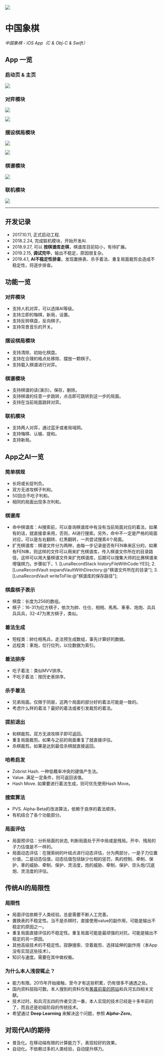 ![](icon.png)
# 中国象棋
*中国象棋 - iOS App（C & Obj-C & Swift）*

## App 一览
### 启动页 & 主页
![](ReadMeMedia/Launch&Home.png)

### 对弈模块
![](ReadMeMedia/Game.png)

![](ReadMeMedia/GameSettings&History.png)

### 摆设棋局模块
![](ReadMeMedia/File&Edit.png)

![](ReadMeMedia/FirstSide&CheckMate.png)

### 棋谱模块
![](ReadMeMedia/History&Play.png)

### 联机模块
![](ReadMeMedia/MultiPeer&Waitting.png)

***

## 开发记录
* 2017.10.11, 正式启动工程.
* 2018.2.24, 完成联机模块，开始开发AI.
* 2018.9.27, 可以 __按棋谱库走棋__，棋谱库目前较小，有待扩展。
* 2019.2.15, __调试完毕__，输出不稳定，原因很复杂。
* 2019.4.1, __AI不稳定性排查__，发现置换表、杀手着法、重复局面裁剪会造成不稳定性，将逐步排查。

## 功能一览
### 对弈模块
- 支持人机对弈，可以选择AI等级。
- 支持立即的悔棋，新局，设置。
- 支持反转棋盘，反向棋子。
- 支持背景音乐的开关。

### 摆设棋局模块
- 支持清除、初始化棋盘。
- 支持在合理的格点处移除、摆放一颗棋子。
- 支持载入棋谱进行对弈。

### 棋谱模块
- 支持棋谱的读(演示)，保存，删除。
- 支持棋谱的任意一步跳转，点击即可跳转到这一步的局面。
- 支持在当前局面跳转对弈。

### 联机模块
- 支持两人对弈，通过蓝牙或者局域网。
- 支持悔棋、认输、提和。
- 支持新局。

## App之AI一览
### 简单棋规
- 长将或长捉判负。
- 双方无进攻棋子判和。
- 50回合不吃子判和。
- 相同的局面出现多次判和。

### 棋谱库
- 命中棋谱库：AI搜索前，可以查询棋谱库中有没有当前局面对应的着法，如果有的话，就直接拿来用，否则，AI进行搜索。另外，命中不一定是严格的局面对应，可以是左右翻转、红黑翻转，一共尝试搜索4个局面。
- 扩充棋谱库：棋谱文件分为两种，由每一步记录是否有FEN串来区分的，如果有FEN串，则这样的文件可以用来扩充棋谱库，传入棋谱文件所在的目录路径，这样可以用大量棋谱文件来扩充棋谱库，后期可以搜集大师的比赛棋谱来增强棋力。步骤如下，1. [LunaRecordStack historyFileWithCode:YES]; 2. [LunaRecordVault expandVaultWithDirectory:@"棋谱文件所在的目录"]; 3. [LunaRecordVault writeToFile:@"棋谱库的保存路径"];

### 棋盘棋子表示
- 棋盘：长度为256的数组。
- 棋子：16-31为红方棋子，依次为帥、仕仕、相相、馬馬、車車、炮炮、兵兵兵兵兵，32-47为黑方棋子，类似。

### 着法生成
- 短程类：帥仕相馬兵，走法预生成数组，事先计算好的数据。
- 远程类：車炮，位行位列，以位数据为索引。

### 着法排序 
- 吃子着法：类似MVV排序。
- 不吃子着法：按历史表排序。

### 杀手着法
- 兄弟局面。仅限于同层，这两个局面的部分好的着法可能是一致的。
- 考虑什么样的着法？最好的着法或者引发裁剪的着法。

### 提前退出
- 和棋裁剪。双方无进攻棋子即可返回。
- 重复局面裁剪。如果与之前的局面重复了就直接评估。
- 杀棋裁剪。如果是达到最佳杀棋就直接返回。

### 哈希启发
- Zobrist Hash. 一种低概率冲突的键值产生法。
- Value. 满足一定条件，则可返回该值。
- Hash Move. 如果要进行着法生成，则可优先使用Hash Move。

### 搜索算法
- PVS. Alpha-Beta的改进算法，依赖于良序的着法顺序。
- 有机结合了各个功能部分。

### 局面评估
- 局面预评估：分析局面的状态, 判断局面处于开中局或是残局。开中、残局的子力估值是不一样的。
- 局面动态评估：在搜索树的叶结点进行动态评估，分为两部分，一是子力位置价值，二是动态估值，动态估值包括缺少仕相的惩罚，馬的控制、牵制、保护，車的威胁、牵制、保护、灵活度，炮的威胁、牵制、保护、空头炮/沉底炮、灵活度的评估。

## 传统AI的局限性
### 局限性
- 局面评估依赖于人类经验。总是需要不断人工完善。
- 置换表的不稳定性。当不是杀棋时，直接使用value的副作用，可能是输出不稳定的原因之一。
- 重复局面直接评估的不稳定性。重复局面可能是最顽强的对抗，可能是输出不稳定的另一原因。
- 其他高级技术的不稳定性。寂静搜索、空着裁剪、选择延伸的副作用（本App没有实现这些技术）。
- 知识与速度。需要在其中做权衡。

### 为什么本人浅尝辄止？
- 能力有限。2015年开始接触，至今才有这些积累，仍有很多不通透之处。
- 国内资料屈指可数。本人搜到的资料仅有[黄晨前辈的网站](http://www.xqbase.com/computer/eleeye_intro.htm)和兵河五四相关文献。
- 技术过时。和兵河五四的作者交流一番，本人实现的技术已经是十多年前的了，而且还是初级阶段的传统技术。
- 希望通过 __Deep Learning__ 来解决这个问题，参照 *__Alpha-Zero__*。

## 对现代AI的期待
- 普及化。在移动端有限的计算能力下，表现较好的效果。
- 自动化。不依赖过多的人类经验，自动提升棋力。
